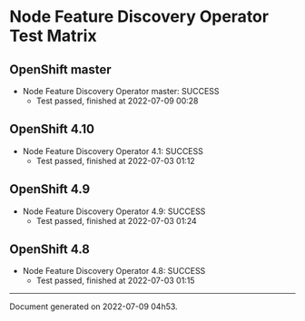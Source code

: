 
Node Feature Discovery Operator Test Matrix
===========================================

OpenShift master
----------------



* Node Feature Discovery Operator master: SUCCESS
  - Test passed, finished at 2022-07-09 00:28






OpenShift 4.10
--------------



* Node Feature Discovery Operator 4.1: SUCCESS
  - Test passed, finished at 2022-07-03 01:12






OpenShift 4.9
-------------



* Node Feature Discovery Operator 4.9: SUCCESS
  - Test passed, finished at 2022-07-03 01:24






OpenShift 4.8
-------------



* Node Feature Discovery Operator 4.8: SUCCESS
  - Test passed, finished at 2022-07-03 01:15






---
Document generated on 2022-07-09 04h53.
